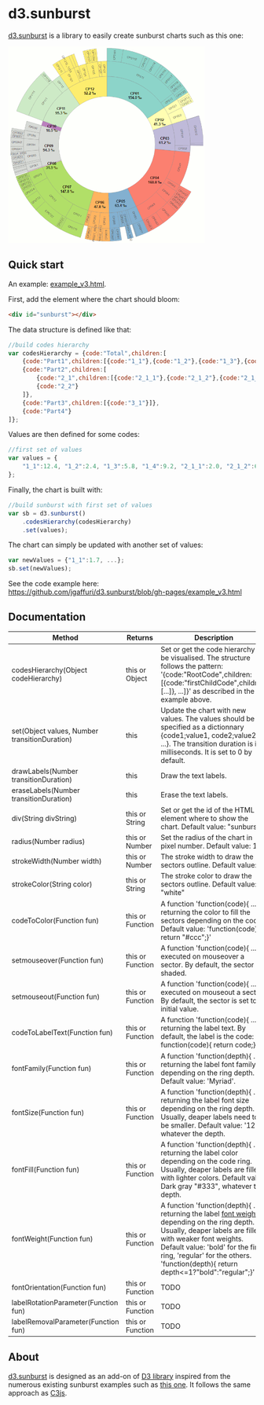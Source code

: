 # d3.sunburst

[d3.sunburst](http://jgaffuri.github.io/d3.sunburst/) is a library to easily create sunburst charts such as this one:

[<img src="img/coicop.png" alt="COICOP sunburst" width="400" height="400" />](http://jgaffuri.github.io/EurostatVisu/coicop_sunburst.html)

## Quick start

An example: [example_v3.html](http://jgaffuri.github.io/d3.sunburst/example_v3.html).

First, add the element where the chart should bloom:

```html
<div id="sunburst"></div>
```

The data structure is defined like that:

```javascript
//build codes hierarchy
var codesHierarchy = {code:"Total",children:[
    {code:"Part1",children:[{code:"1_1"},{code:"1_2"},{code:"1_3"},{code:"1_4"}]},
    {code:"Part2",children:[
        {code:"2_1",children:[{code:"2_1_1"},{code:"2_1_2"},{code:"2_1_3"},]},
        {code:"2_2"}
    ]},
    {code:"Part3",children:[{code:"3_1"}]},
    {code:"Part4"}
]};
```

Values are then defined for some codes:

```javascript
//first set of values
var values = {
    "1_1":12.4, "1_2":2.4, "1_3":5.8, "1_4":9.2, "2_1_1":2.0, "2_1_2":6.0, "2_1_3":10, "2_2":5.4, "3_1":15.8, "Part4":32.3
};
```

Finally, the chart is built with:

```javascript
//build sunburst with first set of values
var sb = d3.sunburst()
    .codesHierarchy(codesHierarchy)
    .set(values);
```

The chart can simply be updated with another set of values:

```javascript
var newValues = {"1_1":1.7, ...};
sb.set(newValues);
```

See the code example here: https://github.com/jgaffuri/d3.sunburst/blob/gh-pages/example_v3.html

## Documentation

| Method | Returns | Description |
| --- | --- | --- |
| codesHierarchy(Object codeHierarchy) | this or Object | Set or get the code hierarchy to be visualised. The structure follows the pattern: '{code:"RootCode",children:[{code:"firstChildCode",children:[...]}, ...]}' as described in the example above. |
| set(Object values, Number transitionDuration) | this | Update the chart with new values. The values should be specified as a dictionnary {code1;value1, code2;value2, ...}. The transition duration is in milliseconds. It is set to 0 by default. |
| drawLabels(Number transitionDuration) | this | Draw the text labels. |
| eraseLabels(Number transitionDuration) | this | Erase the text labels. |
| div(String divString) | this or String | Set or get the id of the HTML element where to show the chart. Default value: "sunburst". |
| radius(Number radius) | this or Number | Set the radius of the chart in pixel number. Default value: 150 |
| strokeWidth(Number width) | this or Number | The stroke width to draw the sectors outline. Default value: 1 |
| strokeColor(String color) | this or String | The stroke color to draw the sectors outline. Default value: "white" |
| codeToColor(Function fun) | this or Function | A function 'function(code){ ... }' returning the color to fill the sectors depending on the code. Default value: 'function(code){ return "#ccc";}' |
| setmouseover(Function fun) | this or Function | A function 'function(code){ ... }' executed on mouseover a sector. By default, the sector is shaded. |
| setmouseout(Function fun) | this or Function | A function 'function(code){ ... }' executed on mouseout a sector. By default, the sector is set to its initial value. |
| codeToLabelText(Function fun) | this or Function | A function 'function(code){ ... }' returning the label text. By default, the label is the code: function(code){ return code;} |
| fontFamily(Function fun) | this or Function | A function 'function(depth){ ... }' returning the label font family depending on the ring depth. Default value: 'Myriad'. |
| fontSize(Function fun) | this or Function | A function 'function(depth){ ... }' returning the label font size depending on the ring depth. Usually, deaper labels need to be smaller. Default value: '12', whatever the depth. |
| fontFill(Function fun) | this or Function | A function 'function(depth){ ... }' returning the label color depending on the code ring. Usually, deaper labels are filled with lighter colors. Default value: Dark gray "#333", whatever the depth. |
| fontWeight(Function fun) | this or Function | A function 'function(depth){ ... }' returning the label [font weight](https://www.w3.org/wiki/CSS/Properties/font-weight) depending on the ring depth. Usually, deaper labels are filled with weaker font weights. Default value: 'bold' for the first ring, 'regular' for the others. 'function(depth){ return depth<=1?"bold":"regular";}' |
| fontOrientation(Function fun) | this or Function | TODO |
| labelRotationParameter(Function fun) | this or Function | TODO |
| labelRemovalParameter(Function fun) | this or Function | TODO |

## About

[d3.sunburst](http://jgaffuri.github.io/d3.sunburst/) is designed as an add-on of [D3 library](https://d3js.org/) inspired from the numerous existing sunburst examples such as [this one](https://bl.ocks.org/mbostock/4348373). It follows the same approach as [C3js](http://c3js.org/).
